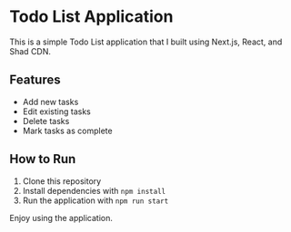# Todo List Application

This is a simple Todo List application that I built using Next.js, React, and Shad CDN.

## Features

- Add new tasks
- Edit existing tasks
- Delete tasks
- Mark tasks as complete

## How to Run

1. Clone this repository
2. Install dependencies with `npm install`
3. Run the application with `npm run start`

Enjoy using the application.